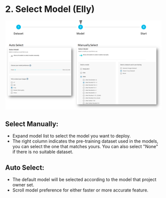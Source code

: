 # 2. Select Model \(Elly\)

![](../../.gitbook/assets/image%20%28109%29.png)

## Select Manually:

* Expand model list to select the model you want to deploy. 
* The right column indicates the pre-training dataset used in the models, you can select the one that matches yours. You can also select "None" if there is no suitable dataset. 

## Auto Select:

* The default model will be selected according to the model that project owner set. 
* Scroll model preference for either faster or more accurate feature. 



